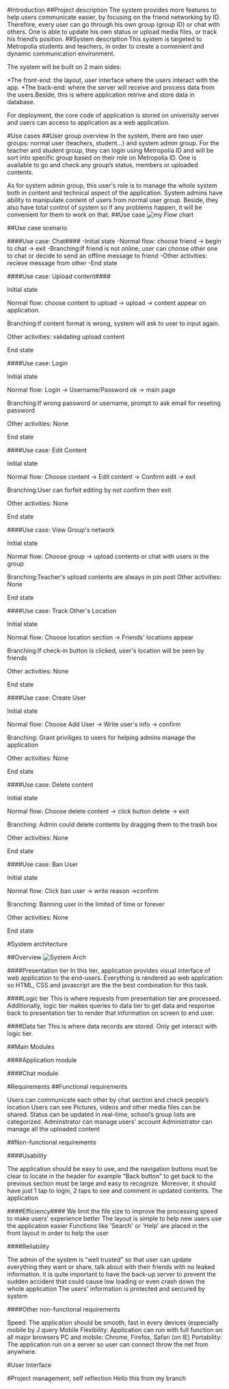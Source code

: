 #Introduction
##Project description
The system provides more features to help users communicate easier, by focusing on the friend networking by ID. Therefore, every user can go through his own group (group ID) or chat with others. One is able to update his own status or upload media files, or track his friend’s position.
##System description
This system is targeted to Metropolia students and teachers, in order to create a convenient and dynamic communication environment.

The system will be built on 2 main sides:


*The front-end: the layout, user interface where the users interact with the app.
*The back-end: where the server will receive and process data from the users.Beside, this is where application retrive and store data in database.

For deployment, the core code of application is stored on univerisity server and users can access to application as a web application.

#Use cases
##User group overview
In the system, there are two user groups: normal user (teachers, student...) and system admin group.  For the teacher and student group, they can login using Metropolia ID and will be sort into specific group based on their role on Metropolia ID. One is available to go and check any group’s status, members or uploaded contents.

As for system admin group, this user's role is to manage the whole system both in content and technical aspect of the application. System admins have ability to manipulate content of users from normal user group. Beside, they also have total control of system so if any problems happen, it will be convenient for them to work on that.
##Use case
![my Flow chart](usercase.png)


##Use case scenario 

####Use case: Chat####
-Initial state
-Normal flow: choose friend -> begin to chat -> exit 
-Branching:If friend is not online, user can choose other one to chat or decide to send an offline message to friend
-Other activities: recieve message from other 
-End state 


####Use case: Upload content####

Initial state

Normal flow: choose content to upload -> upload -> content appear on application. 

Branching:If content format is wrong, system will ask to user to input again.

Other activities: validating upload content 

End state 


####Use case: Login

Initial state

Normal flow: Login -> Username/Password ok -> main page 

Branching:If wrong password or username, prompt to ask email for reseting password

Other activities: None 

End state 


####Use case: Edit Content 

Initial state

Normal flow: Choose content -> Edit content -> Confirm edit -> exit 

Branching:User can forfeit editing by not confirm then exit

Other activities: None 

End state 

####Use case: View Group's network

Initial state

Normal flow: Choose group -> upload contents or chat with users in the group

Branching:Teacher's upload contents are always in pin post
Other activities: None 

End state 


####Use case: Track Other's Location

Initial state

Normal flow: Choose location section -> Friends' locations appear

Branching:If check-in button is clicked, user's location will be seen by friends

Other activities: None 

End state 


####Use case: Create User

Initial state

Normal flow: Choose Add User -> Write user's info -> confirm

Branching: Grant priviliges to users for helping admins manage the application 

Other activities: None 

End state 


####Use case: Delete content

Initial state

Normal flow: Choose delete content -> click button delete -> exit

Branching: Admin could delete contents by dragging them to the trash box

Other activities: None 

End state 


####Use case: Ban User

Initial state

Normal flow: Click ban user -> write reason ->confirm

Branching: Banning user in the limited of time or forever 

Other activities: None 

End state 




#System architecture

##Overview
![System Arch](systemarch.png)


####Presentation tier
In this tier, application provides visual interface of web application to the end-users. Everything is rendered as web application so HTML, CSS and javascript are the the best combination for this task.

####Logic tier
This is where requests from presentation tier are processed. Additionally, logic tier makes queries to data tier to get data and response back to presentation tier to render that information on screen to end user.

####Data tier
This is where data records are stored. Only get interact with logic tier.


##Main Modules 

####Application module

####Chat module


#Requirements
##Functional requirements
 
Users can communicate each other by chat section and check people’s location
Users can see 
Pictures, videos and other media files can be shared.
Status can be updated in real-time, school’s group lists are categorized.
Adminstrator can manage users' account
Administrator can manage all the uploaded content


##Non-functional requirements

####Usability
 
The application should be easy to use, and the navigation buttons must be clear to locate in the header for example “Back button” to get back to the previous section must be large and easy to recognize. Moreover, it should have just 1 tap to login, 2 taps to see and comment in updated contents. 
The application 


####Efficiency#### 
We limit the file size to improve the processing speed to make users' experience better 
The layout is simple to help new users use the application easier 
Functions like 'Search' or 'Help' are placed in the front layout in order to help the user

####Reliability
 
The admin of the system is “well trusted” so that user can update everything they want or share, talk about with their friends with no leaked information. 
It is quite important to have the back-up server to prevent the sudden accident that could cause low loading or even crash down the whole application 
The users' information is protected and sercured by system 


####Other non-functional requirements
 
Speed: The application should be smooth, fast in every devices (especially mobile by J query Mobile 
Flexibility: Application can run with full function on all major browsers PC and mobile: Chrome, Firefox, Safari (on IE) 
Portability: The application run on a server so user can connect throw the net from anywhere. 


#User Interface

#Project management, self reflection
Hello this from my branch

